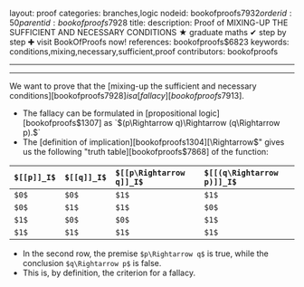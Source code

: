 layout: proof
categories: branches,logic
nodeid: bookofproofs$7932
orderid: 50
parentid: bookofproofs$7928
title: 
description:  Proof of MIXING-UP THE SUFFICIENT AND NECESSARY CONDITIONS &#9733; graduate maths &#10004; step by step &#10010; visit BookOfProofs now!
references: bookofproofs$6823
keywords: conditions,mixing,necessary,sufficient,proof
contributors: bookofproofs


---


---

We want to prove that the [mixing-up the sufficient and necessary conditions][bookofproofs$7928] is a [fallacy][bookofproofs$7913].
* The fallacy can be formulated in [propositional logic][bookofproofs$1307] as `$(p\Rightarrow q)\Rightarrow (q\Rightarrow p).$`
* The [definition of implication][bookofproofs$1304] [$\Rightarrow$" gives us the following "truth table][bookofproofs$7868] of the function:


`$[[p]]_I$` | `$[[q]]_I$` | `$[[p\Rightarrow q]]_I$` | `$[[(q\Rightarrow p)]]_I$`
:------------- |:------------- |:------------- |:-------------
 `$0$`| `$0$`| `$1$`| `$1$`
 `$0$`| `$1$`| `$1$`| `$0$`
 `$1$`| `$0$`| `$0$`| `$1$`
 `$1$`| `$1$`| `$1$`| `$1$`

* In the second row, the premise `$p\Rightarrow q$` is true, while the conclusion `$q\Rightarrow p$` is false.
* This is, by definition, the criterion for a fallacy.

